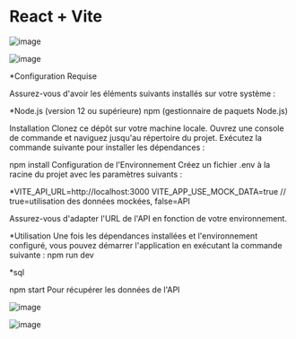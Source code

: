 # React + Vite

![image](https://github.com/sarahvar/p12-sportsee/assets/100738177/02681c77-bba7-4db4-9a94-3fd9540ac97d)


![image](https://github.com/sarahvar/p12-sportsee/assets/100738177/3713ad95-3056-4435-a952-2efaa285327d)


*Configuration Requise

Assurez-vous d'avoir les éléments suivants installés sur votre système :

*Node.js (version 12 ou supérieure)
npm (gestionnaire de paquets Node.js)

Installation
Clonez ce dépôt sur votre machine locale.
Ouvrez une console de commande et naviguez jusqu'au répertoire du projet.
Exécutez la commande suivante pour installer les dépendances :

npm install
Configuration de l'Environnement
Créez un fichier .env à la racine du projet avec les paramètres suivants :


*VITE_API_URL=http://localhost:3000
 VITE_APP_USE_MOCK_DATA=true // true=utilisation des données mockées, false=API

Assurez-vous d'adapter l'URL de l'API en fonction de votre environnement.

*Utilisation
Une fois les dépendances installées et l'environnement configuré, vous pouvez démarrer l'application en exécutant la commande suivante :
npm run dev 

*sql

npm start
Pour récupérer les données de l'API 

![image](https://github.com/sarahvar/p12-sportsee/assets/100738177/729bb5d6-3286-4527-aba7-996fa26f189d)


![image](https://github.com/sarahvar/p12-sportsee/assets/100738177/55546722-f422-4784-984b-138c240d37bf)


